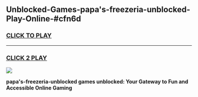 
## Unblocked-Games-papa's-freezeria-unblocked-Play-Online-#cfn6d
<h3>
<a href="https://premium.freeplayer.one?title=papa's-freezeria-unblocked&ref=27F">CLICK TO PLAY</a></h3>
<hr>

<h3>
<a href="https://premium.freeplayer.one?title=papa's-freezeria-unblocked&ref=27F">CLICK 2 PLAY</a>
  
</h3>

<a href="https://premium.freeplayer.one?title=papa's-freezeria-unblocked&ref=27F"><img src="https://clearcache.store/games.png"></a>


**papa's-freezeria-unblocked games unblocked: Your Gateway to Fun and Accessible Online Gaming**
